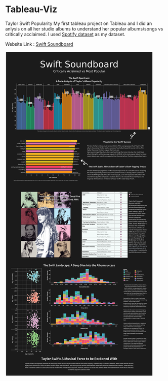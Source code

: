 # Tableau-Viz
Taylor Swift Popularity 
My first tableau project on Tableau and I did an anlysis on all her studio albums to understand her popular albums/songs vs critically acclaimed. I used [Spotify dataset](https://www.kaggle.com/datasets/jarredpriester/taylor-swift-spotify-dataset) as my dataset. 

Website Link : [Swift Soundboard](https://public.tableau.com/views/SwiftSoundboard/Dashboard43?:language=en-US&:display_count=n&:origin=viz_share_link)

![Swift_Soundboard](Swift_Soundboard.png)

